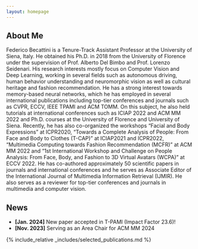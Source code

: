```yaml
---
layout: homepage
---
```


## About Me

Federico Becattini is a Tenure-Track Assistant Professor at the University of Siena, Italy. He obtained his Ph.D. in 2018 from the University of Florence under the supervision of Prof. Alberto Del Bimbo and Prof. Lorenzo Seidenari. His research interests mostly focus on Computer Vision and Deep Learning, working in several fields such as autonomous driving, human behavior understanding and  neuromorphic vision as well as cultural heritage and fashion recommendation. He has a strong interest towards memory-based neural networks, which he has employed in several international publications including top-tier conferences and journals such as CVPR, ECCV, IEEE TPAMI and ACM TOMM. On this subject, he also held tutorials at international conferences such as ICIAP 2022 and ACM MM 2022 and Ph.D. courses at the University of Florence and University of Siena.
Recently, he has also co-organized the workshops “Facial and Body Expressions” at ICPR2020, “Towards a Complete Analysis of People: From Face and Body to Clothes (T-CAP)” at ICIAP2021 and ICPR2022, “Multimedia Computing towards Fashion Recommendation (MCFR)” at ACM MM 2022 and “1st International Workshop and Challenge on People Analysis: From Face, Body, and Fashion to 3D Virtual Avatars (WCPA)” at ECCV 2022. He has co-authored approximately 50 scientific papers in journals and international conferences and he serves as Associate Editor of the International Journal of Multimedia Information Retrieval (IJMIR). He also serves as a reviewer for top-tier conferences and journals in multimedia and computer vision.

<!--- ## Research Interests --->

<!--- - **Computer Vision:** image recognition, image generation, video captioning --->
<!--- - **Machine Learning:** meta-learning, incremental learning, transfer learning --->

## News

- **[Jan. 2024]** New paper accepted in T-PAMI (Impact Factor 23.6)!
- **[Nov. 2023]** Serving as an Area Chair for ACM MM 2024

{% include_relative _includes/selected_publications.md %}

<!--- {% include_relative _includes/services.md %} --->
